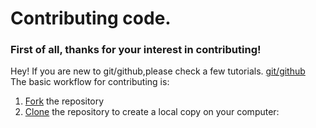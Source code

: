 # Contributing code.<br>
### First of all, thanks for your interest in contributing! <br>
Hey! If you are new to git/github,please check a few tutorials. [git/github](https://www.youtube.com/playlist?list=PLozRqGzj97d02YjR5JVqDwN2K0cAiT7VK) <br>
The basic workflow for contributing is:<br>
1. [Fork](https://help.github.com/articles/fork-a-repo/) the repository
2. [Clone](https://help.github.com/articles/cloning-a-repository/) the repository to create a local copy on your computer:

